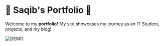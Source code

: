 # 🐧 Saqib's Portfolio 🐧

Welcome to my **portfolio!** My site showcases my journey as an IT Student, projects, and my blog!

![DEMO]([https://github.com/user-attachments/assets/1104857e-20e5-43c8-a5ec-ce08421c441f](https://github.com/saqibmaj/portfolio/blob/master/public/portfolio.png))

